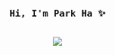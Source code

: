 <br/>
<h3 align='center'><samp><strong>Hi, I'm Park Ha</strong> ✨ </samp></h3> 
<!-- <p align='center'> <samp> Java | Java Script | Python </samp></p> -->
<br/>
<div align='center'>
 <img src="https://github-readme-stats.vercel.app/api?username=mintparc&count_private=true&include_all_commits=true&show_icons=false&custom_title=〰%20🤍&bg_color=60,e0c3fc,8ec5fc&title_color=ffffff&text_color=ffffff&card_width=100">
</div>
<br/>
